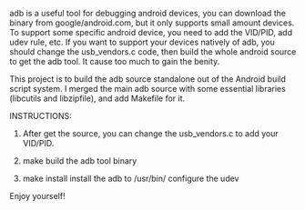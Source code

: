 
adb is a useful tool for debugging android devices, you can download the
binary from google/android.com, but it only supports small amount devices. To
support some specific android device, you need to add the VID/PID, add udev
rule, etc.
If you want to support your devices natively of adb, you should change the
usb_vendors.c code, then build the whole android source to get the adb tool.
It cause too much to gain the benity.

This project is to build the adb source standalone out of the Android build
script system. I merged the main adb source with some essential libraries
(libcutils and libzipfile), and add Makefile for it.

INSTRUCTIONS:

1. After get the source, you can change the usb_vendors.c to add your VID/PID.

2. make
    build the adb tool binary

3. make install
    install the adb to /usr/bin/ configure the udev


Enjoy yourself!
